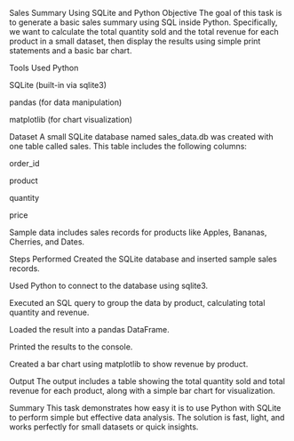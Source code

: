 Sales Summary Using SQLite and Python
Objective
The goal of this task is to generate a basic sales summary using SQL inside Python. Specifically, we want to calculate the total quantity sold and the total revenue for each product in a small dataset, then display the results using simple print statements and a basic bar chart.

Tools Used
Python

SQLite (built-in via sqlite3)

pandas (for data manipulation)

matplotlib (for chart visualization)

Dataset
A small SQLite database named sales_data.db was created with one table called sales. This table includes the following columns:

order_id

product

quantity

price

Sample data includes sales records for products like Apples, Bananas, Cherries, and Dates.

Steps Performed
Created the SQLite database and inserted sample sales records.

Used Python to connect to the database using sqlite3.

Executed an SQL query to group the data by product, calculating total quantity and revenue.

Loaded the result into a pandas DataFrame.

Printed the results to the console.

Created a bar chart using matplotlib to show revenue by product.

Output
The output includes a table showing the total quantity sold and total revenue for each product, along with a simple bar chart for visualization.

Summary
This task demonstrates how easy it is to use Python with SQLite to perform simple but effective data analysis. The solution is fast, light, and works perfectly for small datasets or quick insights.
